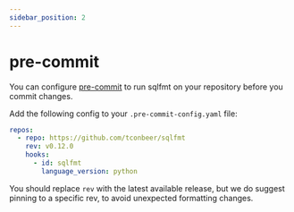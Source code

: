 ```yaml
---
sidebar_position: 2
---
```


# pre-commit

You can configure [pre-commit](https://pre-commit.com/) to run sqlfmt on your repository before you commit changes.

Add the following config to your `.pre-commit-config.yaml` file:

```yml title=.pre-commit-config.yaml
repos:
  - repo: https://github.com/tconbeer/sqlfmt
    rev: v0.12.0
    hooks:
      - id: sqlfmt
        language_version: python
```

You should replace `rev` with the latest available release, but we do suggest pinning to a specific rev, to avoid unexpected formatting changes.